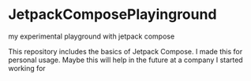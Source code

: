 # JetpackComposePlayinground
my experimental playground with jetpack compose

This repository includes the basics of Jetpack Compose. I made this for personal usage. Maybe this will help in the future at a company I started working for
